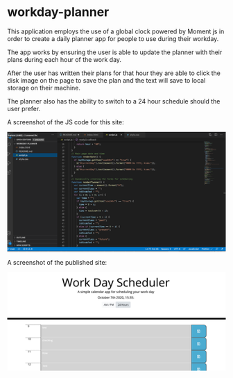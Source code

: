 # workday-planner

This application employs the use of a global clock powered by Moment js in order to create a daily planner app for people to use during their workday.

The app works by ensuring the user is able to update the planner with their plans during each hour of the work day.

After the user has written their plans for that hour they are able to click the disk image on the page to save the plan and the text will save to local storage on their machine.

The planner also has the ability to switch to a 24 hour schedule should the user prefer.

A screenshot of the JS code for this site:

![Image of](https://github.com/aamerson198/workday-planner/blob/main/Images/Screen%20Shot%202020-10-07%20at%203.35.00%20PM.png)

A screenshot of the published site:

![Image of](https://github.com/aamerson198/workday-planner/blob/main/Images/Screen%20Shot%202020-10-07%20at%203.35.35%20PM.png)
